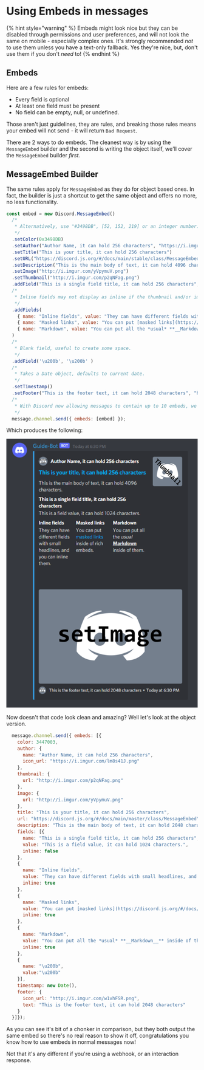 # Using Embeds in messages

{% hint style="warning" %}
Embeds might look nice but they can be disabled through permissions and user preferences, and will not look the same on mobile - especially complex ones. It's strongly recommended _not_ to use them unless you have a text-only fallback. Yes they're nice, but, don't use them if you don't _need_ to!
{% endhint %}

## Embeds

Here are a few rules for embeds:

* Every field is optional
* At least one field must be present
* No field can be empty, null, or undefined.

Those aren't just guidelines, they are rules, and breaking those rules means your embed will not send - it will return `Bad Request`.

There are 2 ways to do embeds. The cleanest way is by using the `MessageEmbed` builder and the second is writing the object itself, we'll cover the `MessageEmbed` builder _first._

## MessageEmbed Builder

The same rules apply for `MessageEmbed` as they do for object based ones. In fact, the builder is just a shortcut to get the same object and offers no more, no less functionality.

```javascript
const embed = new Discord.MessageEmbed()
  /*
   * Alternatively, use "#3498DB", [52, 152, 219] or an integer number.
   */
  .setColor(0x3498DB)
  .setAuthor("Author Name, it can hold 256 characters", "https://i.imgur.com/lm8s41J.png")
  .setTitle("This is your title, it can hold 256 characters")
  .setURL("https://discord.js.org/#/docs/main/stable/class/MessageEmbed")
  .setDescription("This is the main body of text, it can hold 4096 characters.")
  .setImage("http://i.imgur.com/yVpymuV.png")
  .setThumbnail("http://i.imgur.com/p2qNFag.png")
  .addField("This is a single field title, it can hold 256 characters", "This is a field value, it can hold 1024 characters.")
  /*
   * Inline fields may not display as inline if the thumbnail and/or image is too big.
   */
  .addFields(
    { name: "Inline fields", value: "They can have different fields with small headlines, and you can inline them.", inline: true },
    { name: "Masked links", value: "You can put [masked links](https://discord.js.org/#/docs/main/master/class/MessageEmbed) inside of rich embeds.", inline: true },
    { name: "Markdown", value: "You can put all the *usual* **__Markdown__** inside of them.", inline: true }
  )
  /*
   * Blank field, useful to create some space.
   */
  .addField('\u200b', '\u200b' )
  /*
   * Takes a Date object, defaults to current date.
   */
  .setTimestamp()
  .setFooter("This is the footer text, it can hold 2048 characters", "http://i.imgur.com/w1vhFSR.png");
  /*
   * With Discord now allowing messages to contain up to 10 embeds, we need to put it in an array.
   */
  message.channel.send({ embeds: [embed] });
```

Which produces the following:

![The example embed](../.gitbook/assets/first-bot-embed-example.png)

Now doesn't that code look clean and amazing? Well let's look at the object version.

```javascript
  message.channel.send({ embeds: [{
    color: 3447003,
    author: {
      name: "Author Name, it can hold 256 characters",
      icon_url: "https://i.imgur.com/lm8s41J.png"
    },
    thumbnail: {
      url: "http://i.imgur.com/p2qNFag.png"
    },
    image: {
      url: "http://i.imgur.com/yVpymuV.png"
    },
    title: "This is your title, it can hold 256 characters",
    url: "https://discord.js.org/#/docs/main/master/class/MessageEmbed",
    description: "This is the main body of text, it can hold 2048 characters.",
    fields: [{
      name: "This is a single field title, it can hold 256 characters",
      value: "This is a field value, it can hold 1024 characters.",
      inline: false
    },
    {
      name: "Inline fields",
      value: "They can have different fields with small headlines, and you can inline them.",
      inline: true
    },
    {
      name: "Masked links",
      value: "You can put [masked links](https://discord.js.org/#/docs/main/master/class/MessageEmbed) inside of rich embeds.",
      inline: true
    },
    {
      name: "Markdown",
      value: "You can put all the *usual* **__Markdown__** inside of them.",
      inline: true
    },
    {
      name: "\u200b",
      value:"\u200b"
    }],
    timestamp: new Date(),
    footer: {
      icon_url: "http://i.imgur.com/w1vhFSR.png",
      text: "This is the footer text, it can hold 2048 characters"
    }
  }]});
```

As you can see it's bit of a chonker in comparison, but they both output the same embed so there's no real reason to show it off, congratulations you know how to use embeds in normal messages now!

Not that it's any different if you're using a webhook, or an interaction response.
